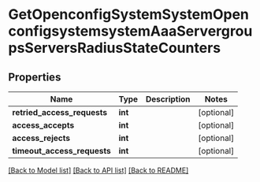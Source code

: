 # GetOpenconfigSystemSystemOpenconfigsystemsystemAaaServergroupsServersRadiusStateCounters

## Properties
Name | Type | Description | Notes
------------ | ------------- | ------------- | -------------
**retried_access_requests** | **int** |  | [optional] 
**access_accepts** | **int** |  | [optional] 
**access_rejects** | **int** |  | [optional] 
**timeout_access_requests** | **int** |  | [optional] 

[[Back to Model list]](../README.md#documentation-for-models) [[Back to API list]](../README.md#documentation-for-api-endpoints) [[Back to README]](../README.md)


